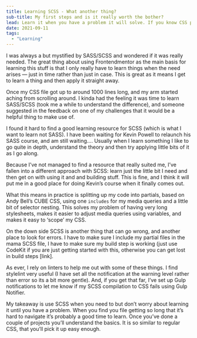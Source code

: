 ```yaml
---
title: Learning SCSS - What another thing? 
sub-title: My first steps and is it really worth the bother?
lead: Learn it when you have a problem it will solve. If you know CSS pretty well, don’t worry, you’ll pick up the basics soon enough.
date: 2021-09-11
tags:
  - "Learning"
---
```


I was always a but mystified by SASS/SCSS and wondered if it was really needed. The great thing about using Frontendmentor as the main basis for learning this stuff is that I only really have to learn things when the need arises — just in time rather than just in case. This is great as it means I get to learn a thing and then apply it straight away. 

Once my CSS file got up to around 1000 lines long, and my arm started aching from scrolling around. I kinda had the feeling it was time to learn SASS/SCSS (took me a while to understand the difference), and someone suggested in the feedback on one of my challenges that it would be a helpful thing to make use of. 

I found it hard to find a good learning resource for SCSS (which is what I want to learn not SASS). I have been waiting for Kevin Powell to relaunch his SASS course, and am still waiting…. Usually when I learn something I like to go quite in depth, understand the theory and then try applying little bits of it as I go along. 

Because I’ve not managed to find a resource that really suited me, I’ve fallen into a different approach with SCSS: learn just the little bit I need and then get on with using it and and building stuff. This is fine, and I think it will put me in a good place for doing Kevin’s course when it finally comes out. 

What this means in practice is splitting up my code into partials, based on Andy Bell’s CUBE CSS, using one `includes` for my media queries and a little bit of selector nesting. This solves my problem of having very long stylesheets, makes it easier to adjust media queries using variables, and makes it easy to ‘scope’ my CSS.

On the down side SCSS is another thing that can go wrong, and another place to look for errors. I have to make sure I include my partial files in the mama SCSS file, I have to make sure my build step is working (just use CodeKit if you are just getting started with this, otherwise you can get lost in build steps [link].

As ever, I rely on linters to help me out with some of these things. I find stylelint very useful (I have set all the notification at the warning level rather than error so its a bit more gentle). And, if you get that far, I’ve set up Gulp notifications to let me know if my SCSS compilation to CSS fails using Gulp Notifier. 

My takeaway is use SCSS when you need to but don’t worry about learning it until you have a problem. When you find you file getting so long that it’s hard to navigate it’s probably a good time to learn. Once you’ve done a couple of projects you’ll understand the basics. It is so similar to regular CSS, that you’ll pick it up easy enough. 
